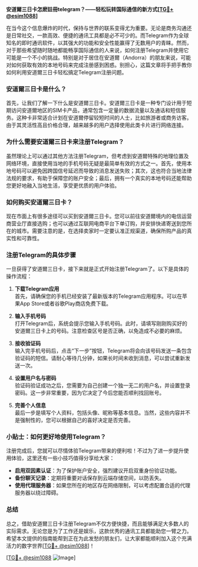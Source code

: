 **安道爾三日卡怎麽註冊telegram？——轻松玩转国际通信的新方式[[TG💪+ @esim1088](https://t.me/s/esim1088)]**

在当今这个信息爆炸的时代，保持与世界的联系变得尤为重要。无论是商务沟通还是日常社交，一款高效、便捷的通讯工具都是必不可少的。而Telegram作为全球知名的即时通讯软件，以其强大的功能和安全性能赢得了无数用户的青睐。然而，对于那些希望随时随地都能畅享国际通信的人来说，如何注册Telegram并使用它可能是一个不小的挑战。特别是对于居住在安道爾（Andorra）的朋友来说，可能对如何获取有效的本地号码来完成注册感到困惑。别担心，这篇文章将手把手教你如何利用安道爾三日卡轻松搞定Telegram注册问题。

### 安道爾三日卡是什么？

首先，让我们了解一下什么是安道爾三日卡。安道爾三日卡是一种专门设计用于短期访问安道爾地区的SIM卡产品，通常包含一定量的数据流量以及通话和短信服务。这种卡非常适合计划在安道爾停留较短时间的人士，比如旅游者或商务访客。由于其灵活性高且价格合理，越来越多的用户选择使用此类卡片进行网络连接。

### 为什么需要安道爾三日卡来注册Telegram？

虽然理论上可以通过其他方法注册Telegram，但考虑到安道爾特殊的地理位置及网络环境，直接使用当地的手机号码无疑是最简单有效的方式之一。首先，使用本地号码可以避免因跨国信号延迟而导致的消息发送失败；其次，这也符合当地法律法规的要求，有助于保障您的账户安全；最后，拥有一个真实的本地号码还能帮助您更好地融入当地生活，享受更优质的用户体验。

### 如何购买安道爾三日卡？

现在市面上有很多途径可以买到安道爾三日卡。您可以前往安道爾境内的电信运营商营业厅直接选购；也可以通过互联网电商平台下单订购，并安排快递寄送到您所在的城市。需要注意的是，在选择卖家时一定要认准正规渠道，确保所购产品的真实性和可靠性。

### 注册Telegram的具体步骤

一旦获得了安道爾三日卡，接下来就是正式开始注册Telegram了。以下是具体的操作流程：

1. **下载Telegram应用**  
   首先，请确保您的手机已经安装了最新版本的Telegram应用程序。可以在苹果App Store或者谷歌Play商店免费下载。

2. **输入手机号码**  
   打开Telegram后，系统会提示您输入手机号码。此时，请填写刚刚购买好的安道爾三日卡上的号码。注意检查区号是否正确，以免造成不必要的麻烦。

3. **接收验证码**  
   输入完手机号码后，点击“下一步”按钮，Telegram将会向该号码发送一条包含验证码的短信。请耐心等待几分钟，如果长时间未收到消息，可以尝试重新发送一次。

4. **设置用户名与密码**  
   验证码验证成功之后，您需要为自己创建一个独一无二的用户名，并设置登录密码。这一步非常重要，因为它决定了今后您能否顺利找回账号。

5. **完善个人信息**  
   最后一步是填写个人资料，包括头像、昵称等基本信息。当然，这些内容并不是强制性的，您可以根据自己的喜好决定是否完善。

### 小贴士：如何更好地使用Telegram？

注册完成后，您就可以尽情体验Telegram带来的便利啦！不过为了进一步提升使用体验，这里还有一些小技巧值得分享给大家：

- **启用双因素认证**：为了保护账户安全，强烈建议开启双重身份验证功能。
- **备份聊天记录**：定期将重要对话保存到云端存储空间，以防丢失。
- **使用代理服务器**：如果您所在的地区存在网络限制，可以考虑配置合适的代理服务器以绕过障碍。

### 总结

总之，借助安道爾三日卡注册Telegram不仅方便快捷，而且能够满足大多数人的实际需求。无论您是为了工作还是娱乐，这款优秀的通讯工具都能助您一臂之力。希望本文提供的指南能帮到正在为此发愁的朋友们，让大家都能顺利加入这个充满活力的数字世界[[TG💪+ @esim1088](https://t.me/s/esim1088)]！

[[TG💪+ @esim1088](https://t.me/s/esim1088) ![Image](https://i.postimg.cc/4NQfJmqS/Snipaste-2025-05-13-00-14-12.png)]